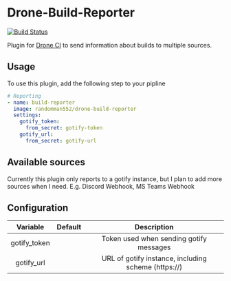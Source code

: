 # Drone-Build-Reporter
[![Build Status](https://drone.ggrainger.uk/api/badges/randomman552/Drone-Build-Reporter/status.svg)](https://drone.ggrainger.uk/randomman552/Drone-Build-Reporter)

Plugin for [Drone CI](https://www.drone.io/) to send information about builds to multiple sources.

## Usage
To use this plugin, add the following step to your pipline
```yaml
# Reporting
- name: build-reporter
  image: randomman552/drone-build-reporter
  settings:
    gotify_token:
      from_secret: gotify-token
    gotify_url:
      from_secret: gotify-url

```

## Available sources
Currently this plugin only reports to a gotify instance, but I plan to add more sources when I need. E.g. Discord Webhook, MS Teams Webhook

## Configuration
| Variable     | Default | Description                                          |
|:------------:|:-------:|:----------------------------------------------------:|
| gotify_token |         | Token used when sending gotify messages              |
| gotify_url   |         |  URL of gotify instance, including scheme (https://) |